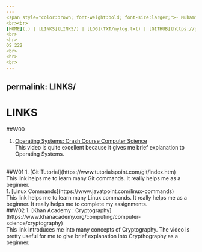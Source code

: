 ```yaml
---
---
<span style="color:brown; font-weight:bold; font-size:larger;">- Muhammad Akmal Hakim -</span>
<br><br>
[HOME](.) | [LINKS](LINKS/) | [LOG](TXT/mylog.txt) | [GITHUB](https://github.com/akmaalh/os222)
<br>
<hr>
OS 222
<br>
<hr>
<br>
---
```

permalink: LINKS/
---
# LINKS

##W00
1. [Operating Systems: Crash Course Computer Science](https://www.youtube.com/watch?v=26QPDBe-NB8)<br>
    This video is quite excellent because it gives me brief explanation to Operating Systems.
<br>
##W01
1. [Git Tutorial](https://www.tutorialspoint.com/git/index.htm)<br>
    This link helps me to learn many Git commands. It really helps me as a beginner.
<br>
1. [Linux Commands](https://www.javatpoint.com/linux-commands)<br>
    This link helps me to learn many Linux commands. It really helps me as a beginner. It really helps me to complete my assignments.
<br>
##W02
1. [Khan Academy : Cryptography](https://www.khanacademy.org/computing/computer-science/cryptography)<br>
    This link introduces me into many concepts of Cryptography. The video is pretty useful for me to give brief explanation into Crypthography as a beginner.
 <br>
